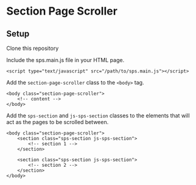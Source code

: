 # Section Page Scroller

## Setup
Clone this repository

Include the sps.main.js file in your HTML page.
```
<script type="text/javascript" src="/path/to/sps.main.js"></script>
```

Add the `section-page-scroller` class to the `<body>` tag.
```
<body class="section-page-scroller">
    <!-- content -->
</body>
```

Add the `sps-section` and `js-sps-section` classes to the elements that
will act as the pages to be scrolled between.
```
<body class="section-page-scroller">
    <section class="sps-section js-sps-section">
        <!-- section 1 -->
    </section>

    <section class="sps-section js-sps-section">
        <!-- section 2 -->
    </section>
</body>
```
